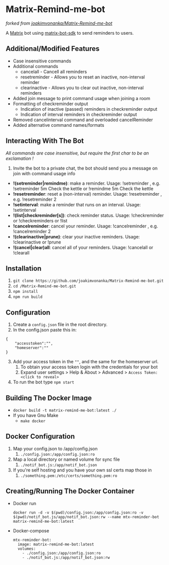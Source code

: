 # Matrix-Remind-me-bot
*forked from [joakimvonanka/Matrix-Remind-me-bot](https://github.com/joakimvonanka/Matrix-Remind-me-bot)*

A [Matrix](https://matrix.org) bot using
[matrix-bot-sdk](https://github.com/turt2live/matrix-js-bot-sdk) to send
reminders to users.

## Additional/Modified Features
* Case insensitive commands
* Additional commands
    * cancelall - Cancell all reminders
    * resetreminder - Allows you to reset an inactive, non-interval reminder
    * clearinactive - Allows you to clear out inactive, non-interval reminders
* Added join message to print command usage when joining a room
* Formatting of checkreminder output
    * Indication of inactive (passed) reminders in checkreminder output
    * Indication of interval reminders in checkreminder output
* Removed cancelinterval command and overloaded cancelReminder
* Added alternative command names/formats

## Interacting With The Bot
*All commands are case insensitive, but require the first char to be an exclamation !*
1. Invite the bot to a private chat, the bot should send you a message on join with command usage info
* **!(setreminder|remindme)**: make a reminder. Usage: !setreminder <time><unit> <message>, e.g. !setreminder 5m Check the kettle or !remindme 5m Check the kettle
* **!resetreminder**: reset a (non-interval) reminder. Usage: !resetreminder <index>, e.g. !resetreminder 2
* **!setinterval**: make a reminder that runs on an interval. Usage: !setinterval <time><unit> <message>
* **!(list|checkreminder[s])**: check reminder status. Usage: !checkreminder or !checkreminders or !list
* **!cancelreminder**: cancel your reminder. Usage: !cancelreminder <index>, e.g. !cancelreminder 2
* **!(clearinactive|prune)**: clear your inactive reminders. Usage: !clearinactive or !prune
* **!(cancel|clear)all**: cancel all of your reminders. Usage: !cancelall or !clearall

## Installation

1. `git clone https://github.com/joakimvonanka/Matrix-Remind-me-bot.git`
2. `cd /Matrix-Remind-me-bot.git`
3. `npm install`
4. `npm run build`


## Configuration

1. Create a `config.json` file in the root directory.
2. In the config.json paste this in:

```
{
    "accesstoken":"",
    "homeserver":""
}
```

3. Add your access token in the `""`, and the same for the homeserver url.
   1. To obtain your access token login with the credentials for your bot
   2. Expand user settings > Help & About > Advanced > `Access Token: <click to reveal>`
4. To run the bot type `npm start`

## Building The Docker Image
* `docker build -t matrix-remind-me-bot:latest ./`
* If you have Gnu Make
    * ```make docker```

## Docker Configuration
1. Map your config.json to /app/config.json
    1. `./config.json:/app/config.json:ro`
2. Map a local directory or named volume for sync file
    1. `./notif_bot.js:/app/notif_bot.json`
3. If you're self hosting and you have your own ssl certs map those in
    1. `./something.pem:/etc/certs/something.pem:ro`

## Creating/Running The Docker Container
* Docker run

    ```docker run -d -v $(pwd)/config.json:/app/config.json:ro -v $(pwd)/notif_bot.js/app/notif_bot.json:rw --name mtx-reminder-bot matrix-remind-me-bot:latest```
* Docker-compose
    ```
    mtx-reminder-bot:
      image: matrix-remind-me-bot:latest
      volumes:
        - ./config.json:/app/config.json:ro
        - ./notif_bot.js:/app/notif_bot.json:rw
    ```
